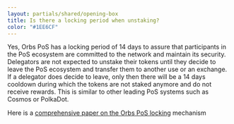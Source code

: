 ```yaml
---
layout: partials/shared/opening-box
title: Is there a locking period when unstaking?
color: "#1EE6CF"
---
```


Yes, Orbs PoS has a locking period of 14 days  to assure that participants in the PoS ecosystem are committed to the network and maintain its security. Delegators are not expected to unstake their tokens until they decide to leave the PoS ecosystem and transfer them to another use or an exchange. If a delegator does decide to leave, only then there will be a 14 days cooldown during which the tokens are not staked anymore and do not receive rewards. This is similar to other leading PoS systems such as Cosmos or PolkaDot.

Here is a [comprehensive paper on the Orbs PoS locking](introducing-locking-when-staking-orbs) mechanism
